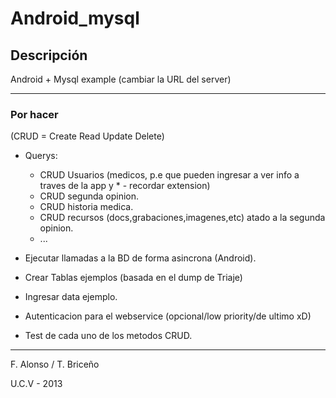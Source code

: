 # Android_mysql

## Descripción

Android + Mysql example (cambiar la URL del server)

----------

### Por hacer

(CRUD = Create Read Update Delete)

* Querys:

  * CRUD Usuarios (medicos, p.e que pueden ingresar a ver info a traves de la app y * - recordar extension)
  * CRUD segunda opinion.
  * CRUD historia medica.
  * CRUD recursos (docs,grabaciones,imagenes,etc) atado a la segunda opinion.
  * ...
  
* Ejecutar llamadas a la BD de forma asincrona (Android).
* Crear Tablas ejemplos (basada en el dump de Triaje)
* Ingresar data ejemplo.
* Autenticacion para el webservice (opcional/low priority/de ultimo xD)

* Test de cada uno de los metodos CRUD.

----------

F. Alonso / T. Briceño

U.C.V - 2013
